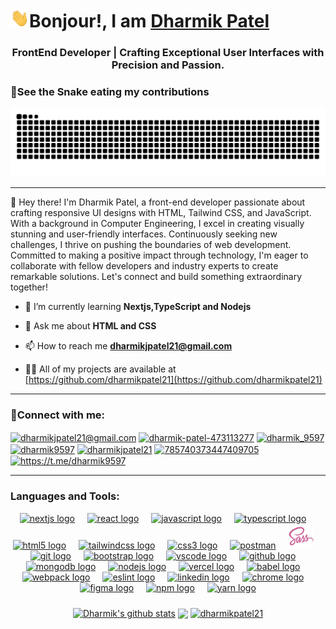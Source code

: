 <h1> <img src="https://raw.githubusercontent.com/ABSphreak/ABSphreak/master/gifs/Hi.gif" height="30px" width="30px">Bonjour!, I am <a href="https://github.com/Defcon27">Dharmik Patel</a> </h1>
</h1>

<div id="header" align="center">
<h3 align="center">FrontEnd Developer | Crafting Exceptional User Interfaces with Precision and Passion.</h3>
  
  <h3 align="left">👀See the Snake eating my contributions</h3>
  <img src="https://raw.githubusercontent.com/dharmikpatel21/dharmikpatel21/output/snake.svg" alt="Snake animation" />
<!--   <img src="https://user-images.githubusercontent.com/115187902/230700872-d5f44b85-56c7-4e27-80a4-6e2db901e60c.gif" width="300"/> -->
</div>
<hr>

<p align="center">
  
👋 Hey there! I'm Dharmik Patel, a front-end developer passionate about crafting responsive UI designs with HTML, Tailwind CSS, and JavaScript. With a background in Computer Engineering, I excel in creating visually stunning and user-friendly interfaces. Continuously seeking new challenges, I thrive on pushing the boundaries of web development. Committed to making a positive impact through technology, I'm eager to collaborate with fellow developers and industry experts to create remarkable solutions. Let's connect and build something extraordinary together!
</p>

- 🌱 I’m currently learning **Nextjs,TypeScript and Nodejs**

- 💬 Ask me about **HTML and CSS**

- 📫 How to reach me **dharmikjpatel21@gmail.com**
- 👨‍💻 All of my projects are available at [https://github.com/dharmikpatel21](https://github.com/dharmikpatel21)

<hr>
<h3 align="left">🔗Connect with me:</h3>
<p align="left">

<a href="mailto:dharmikjpatel21@gmail.com" target="blank"><img  align="center"  height="30" width="40"  src="https://cdn.worldvectorlogo.com/logos/gmail-icon.svg" alt="dharmikjpatel21@gmail.com"></a>
<a href="https://www.linkedin.com/in/dharmik-patel-473113277/" target="blank"><img align="center" src="https://raw.githubusercontent.com/rahuldkjain/github-profile-readme-generator/master/src/images/icons/Social/linked-in-alt.svg" alt="dharmik-patel-473113277" height="30" width="40" /></a>
<a href="https://twitter.com/dharmik_9597" target="blank"><img align="center" src="https://upload.wikimedia.org/wikipedia/commons/5/57/X_logo_2023_%28white%29.png" alt="dharmik_9597" height="30" width="30" /></a>
<a href="https://www.instagram.com/dharmik9597/" target="blank"><img align="center" src="https://raw.githubusercontent.com/rahuldkjain/github-profile-readme-generator/master/src/images/icons/Social/instagram.svg" alt="dharmik9597" height="30" width="40" /></a>
<a href="https://www.hackerrank.com/profile/dharmikjpatel21" target="blank"><img align="center" src="https://raw.githubusercontent.com/rahuldkjain/github-profile-readme-generator/master/src/images/icons/Social/hackerrank.svg" alt="dharmikjpatel21" height="30" width="40" /></a>
<a href="https://discordapp.com/users/785740373447409705" target="blank"><img align="center" src="https://raw.githubusercontent.com/rahuldkjain/github-profile-readme-generator/master/src/images/icons/Social/discord.svg" alt="785740373447409705" height="30" width="40" /></a>
<a href="https://t.me/dharmik9597" target="blank"><img align="center" src="https://upload.wikimedia.org/wikipedia/commons/thumb/8/82/Telegram_logo.svg/1024px-Telegram_logo.svg.png?20220101141644" alt="https://t.me/dharmik9597" height="30"  /></a>

</p>
<hr>
<h3 align="left">Languages and Tools:</h3>
<p></p>
<div align="center">
<a href="https://nextjs.org/" target="_blank" rel="noreferrer"> 
  <img src="https://cdn.jsdelivr.net/gh/devicons/devicon/icons/nextjs/nextjs-original.svg" height="40" alt="nextjs logo"/></a>
  <img width="12" />
  <a href="https://react.dev/" target="_blank" rel="noreferrer"> 
 <img src="https://skillicons.dev/icons?i=react" height="40" alt="react logo"  /></a>
  <img width="12" />
  <a href="https://www.javascript.com/" target="_blank" rel="noreferrer"> 
    <img src="https://skillicons.dev/icons?i=js" height="40" alt="javascript logo"  /></a>
  <img width="12" />
  <a href="https://www.typescriptlang.org/" target="_blank" rel="noreferrer"> 
  <img src="https://skillicons.dev/icons?i=ts" height="40" alt="typescript logo"  /></a>
  <img width="12" />
  <a href="https://html.com/" target="_blank" rel="noreferrer"> 
  <img src="https://skillicons.dev/icons?i=html" height="40" alt="html5 logo"  /></a>
  <img width="12" />
  <a href="https://tailwindcss.com/" target="_blank" rel="noreferrer"> 
  <img src="https://skillicons.dev/icons?i=tailwind" height="40" alt="tailwindcss logo"  /></a>
  <img width="12" />
  <a href="https://css3.com/" target="_blank" rel="noreferrer"> 
  <img src="https://skillicons.dev/icons?i=css" height="40" alt="css3 logo"  /></a>
  <img width="12" />
<a href="https://postman.com" target="_blank" rel="noreferrer"> <img src="https://www.vectorlogo.zone/logos/getpostman/getpostman-icon.svg" alt="postman" width="40" height="40"/></a>
<img width="12" />
<a href="https://sass-lang.com" target="_blank" rel="noreferrer"> <img src="https://raw.githubusercontent.com/devicons/devicon/master/icons/sass/sass-original.svg" alt="sass" width="40" height="40"/></a>
<img width="12" />
<a href="https://git-scm.com/" target="_blank" rel="noreferrer">
<img src="https://skillicons.dev/icons?i=git" height="40" alt="git logo"  /></a>
  <img width="12" />
  <a href="https://getbootstrap.com/" target="_blank" rel="noreferrer"> 
  <img src="https://cdn.jsdelivr.net/gh/devicons/devicon/icons/bootstrap/bootstrap-original.svg" height="40" alt="bootstrap logo"  /></a>
  <img width="12" />
    <a href="https://code.visualstudio.com/" target="_blank" rel="noreferrer"> 
   <img src="https://skillicons.dev/icons?i=vscode" height="40" alt="vscode logo"  /></a>
  <img width="12" />
    <a href="https://github.com/" target="_blank" rel="noreferrer"> 
  <img src="https://skillicons.dev/icons?i=github" height="40" alt="github logo"  /></a>
  <img width="12" />
    <a href="https://www.mongodb.com/" target="_blank" rel="noreferrer"> 
  <img src="https://skillicons.dev/icons?i=mongodb" height="40" alt="mongodb logo"  /></a>
  <img width="12" />
    <a href="https://nodejs.org/en" target="_blank" rel="noreferrer"> 
 <img src="https://skillicons.dev/icons?i=nodejs" height="40" alt="nodejs logo"  /></a> 
  <img width="12" />
    <a href="https://vercel.com/" target="_blank" rel="noreferrer"> 
 <img src="https://skillicons.dev/icons?i=vercel" height="40" alt="vercel logo"  /></a>
  <img width="12" />
    <a href="https://babeljs.io/" target="_blank" rel="noreferrer"> 
 <img src="https://skillicons.dev/icons?i=babel" height="40" alt="babel logo"  /></a>
  <img width="12" />
    <a href="https://webpack.js.org/" target="_blank" rel="noreferrer"> 
<img src="https://skillicons.dev/icons?i=webpack" height="40" alt="webpack logo"  /></a>
  <img width="12" />
    <a href="https://eslint.org/" target="_blank" rel="noreferrer"> 
 <img src="https://cdn.simpleicons.org/eslint/4B32C3" height="40" alt="eslint logo"  /></a>
  <img width="12" />
    <a href="https://www.linkedin.com/" target="_blank" rel="noreferrer"> 
 <img src="https://skillicons.dev/icons?i=linkedin" height="40" alt="linkedin logo"  /></a>
  <img width="12" />
   <a href="https://www.google.com/intl/en_in/chrome/" target="_blank" rel="noreferrer"> 
 <img src="https://cdn.jsdelivr.net/gh/devicons/devicon/icons/chrome/chrome-original.svg" height="40" alt="chrome logo"  /></a>
  <img width="12" />
   <a href="https://www.figma.com/" target="_blank" rel="noreferrer"> 
  <img src="https://skillicons.dev/icons?i=figma" height="40" alt="figma logo"  /></a>
  <img width="12" />
   <a href="https://www.npmjs.com/" target="_blank" rel="noreferrer"> 
<img src="https://cdn.jsdelivr.net/gh/devicons/devicon/icons/npm/npm-original-wordmark.svg" height="40" alt="npm logo"  /></a>
  <img width="12" />
   <a href="https://yarnpkg.com/" target="_blank" rel="noreferrer"> 
 <img src="https://cdn.jsdelivr.net/gh/devicons/devicon/icons/yarn/yarn-original.svg" height="40" alt="yarn logo"  /></a>
</div>

###

<div align="center">
<!--   <img src="https://github-readme-stats-dharmik-patels-projects.vercel.app/api?username=dharmikpatel21&hide_title=false&hide_rank=false&show_icons=true&include_all_commits=true&count_private=true&disable_animations=false&theme=cobalt&locale=en&hide_border=false&order=1" height="150" alt="stats graph"  />
  <img src="https://github-readme-stats-dharmik-patels-projects.vercel.app/api/top-langs?username=dharmikpatel21&locale=en&hide_title=false&layout=compact&card_width=320&langs_count=14&theme=tokyonight&hide_border=false&order=2" height="150" alt="languages graph"  />
   <a href="https://github.com/dharmikpatel21">
    <img align="center" src="https://github-readme-streak-stats.herokuapp.com/?user=dharmikpatel21&" alt="dharmikpatel21" />
  </a> -->
</div>

<div align="center">
  <a href="https://github.com/dharmikpatel21"><img align="center" src="https://github-readme-stats-git-master-dharmik-patels-projects.vercel.app/api?username=dharmikpatel21&show_icons=true&include_all_commits=true&theme=buefy&hide_border=false" alt="Dharmik's github stats"  height="150"  /></a> 
  <a href="https://github.com/dharmikpatel21"><img align="center" src="https://github-readme-stats-git-master-dharmik-patels-projects.vercel.app/api/top-langs/?username=dharmikpatel21&layout=compact&theme=buefy&hide_border=false&langs_count=10"  height="150" /></a> 
   <a href="https://github.com/dharmikpatel21">
    <img align="center" src="https://github-readme-streak-stats.herokuapp.com/?user=dharmikpatel21&" alt="dharmikpatel21" />
  </a>
</div>

###
</div>
